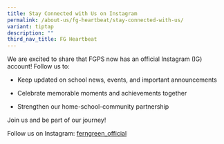 ```yaml
---
title: Stay Connected with Us on Instagram
permalink: /about-us/fg-heartbeat/stay-connected-with-us/
variant: tiptap
description: ""
third_nav_title: FG Heartbeat
---
```

<p>We are excited to share that FGPS now has an official Instagram (IG) account!
Follow us to:</p>
<ul data-tight="true" class="tight">
<li>
<p>Keep updated on school news, events, and important announcements</p>
</li>
<li>
<p>Celebrate memorable moments and achievements together</p>
</li>
<li>
<p>Strengthen our home-school-community partnership</p>
</li>
</ul>
<p>Join us and be part of our journey!</p>
<p>Follow us on Instagram: <a href="https://www.instagram.com/ferngreen_official/" rel="noopener nofollow" target="_blank">ferngreen_official</a>
</p>
<p></p>
<p></p>